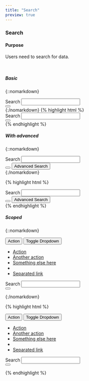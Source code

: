```yaml
---
title: "Search"
preview: true
---
```


<div class="pl-pattern">

### Search

#### Purpose

Users need to search for data.
 
&nbsp;

##### Basic

{::nomarkdown}
<div class="pl-preview">
<div style="width: 400px">
  <div class="input-group">
    <div class="mdl-textfield mdl-js-textfield mdl-textfield--floating-label mdl-js-textfield" style="width: 100%;">
      <label for="tag" class="mdl-textfield__label">Search</label>
      <input type="text" id="tag" class="mdl-textfield__input" />
    </div>
    <span class="input-group-btn">
      <button type="submit" class="btn btn-primary" ><i class="fa fa-search"></i></button>
    </span>
  </div>
</div>
</div>
{:/nomarkdown}
{% highlight html %}
  <div class="input-group">
    <div class="mdl-textfield mdl-js-textfield mdl-textfield--floating-label mdl-js-textfield" style="width: 100%;">
      <label for="tag" class="mdl-textfield__label">Search</label>
      <input type="text" id="tag" class="mdl-textfield__input" />
    </div>
    <span class="input-group-btn">
      <button type="submit" class="btn btn-primary" ><i class="fa fa-search"></i></button>
    </span>
  </div>
{% endhighlight %}

##### With advanced

{::nomarkdown}
<div class="pl-preview">
<div style="width: 400px">
  <div class="input-group">
    <div class="mdl-textfield mdl-js-textfield mdl-textfield--floating-label mdl-js-textfield" style="width: 100%;">
      <label for="tag" class="mdl-textfield__label">Search</label>
      <input type="text" id="tag" class="mdl-textfield__input" />
    </div>
    <span class="input-group-btn">
      <button type="submit" class="btn btn-primary" ><i class="fa fa-search"></i></button>
      <button type="button" class="btn btn-link">Advanced Search</button>
  </span>
  </div>
</div>
</div>
{:/nomarkdown}

{% highlight html %}
 <div class="input-group">
    <div class="mdl-textfield mdl-js-textfield mdl-textfield--floating-label mdl-js-textfield" style="width: 100%;">
      <label for="tag" class="mdl-textfield__label">Search</label>
      <input type="text" id="tag" class="mdl-textfield__input" />
    </div>
    <span class="input-group-btn">
      <button type="submit" class="btn btn-primary" ><i class="fa fa-search"></i></button>
      <button type="button" class="btn btn-link">Advanced Search</button>
  </span>
</div>
{% endhighlight %}

##### Scoped

{::nomarkdown}
<div class="pl-preview">
<div style="width: 600px">
  <form role="search">
    <div class="form-group">
      <div class="input-group">
        <span class="input-group-btn">
            <button type="button" class="btn btn-default">Action</button>
            <button type="button" class="btn btn-default dropdown-toggle" data-toggle="dropdown">
              <span class="caret"></span>
              <span class="sr-only">Toggle Dropdown</span>
            </button>
            <ul class="dropdown-menu" role="menu">
              <li><a href="#">Action</a></li>
              <li><a href="#">Another action</a></li>
              <li><a href="#">Something else here</a></li>
              <li class="divider"></li>
              <li><a href="#">Separated link</a></li>
            </ul>
        </span>
        <div class="mdl-textfield mdl-js-textfield mdl-textfield--floating-label mdl-js-textfield" style="width: 100%;">
          <label for="tag" class="mdl-textfield__label">Search</label>
          <input type="text" id="tag" class="mdl-textfield__input" />
        </div>
        <span class="input-group-btn">
          <button type="submit" class="btn btn-primary" ><i class="fa fa-search"></i></button>
      </span>
      </div>
    </div>
  </form>
</div>
</div>
{:/nomarkdown}


{% highlight html %}
  <form role="search">
    <div class="form-group">
      <div class="input-group">
        <span class="input-group-btn">
            <button type="button" class="btn btn-default">Action</button>
            <button type="button" class="btn btn-default dropdown-toggle" data-toggle="dropdown">
              <span class="caret"></span>
              <span class="sr-only">Toggle Dropdown</span>
            </button>
            <ul class="dropdown-menu" role="menu">
              <li><a href="#">Action</a></li>
              <li><a href="#">Another action</a></li>
              <li><a href="#">Something else here</a></li>
              <li class="divider"></li>
              <li><a href="#">Separated link</a></li>
            </ul>
        </span>
        <div class="mdl-textfield mdl-js-textfield mdl-textfield--floating-label mdl-js-textfield" style="width: 100%;">
          <label for="tag" class="mdl-textfield__label">Search</label>
          <input type="text" id="tag" class="mdl-textfield__input" />
        </div>
        <span class="input-group-btn">
          <button type="submit" class="btn btn-primary" ><i class="fa fa-search"></i></button>
      </span>
      </div>
    </div>
  </form>
{% endhighlight %}

</div>
